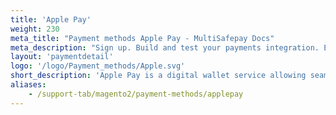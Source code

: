```yaml
---
title: 'Apple Pay'
weight: 230
meta_title: "Payment methods Apple Pay - MultiSafepay Docs"
meta_description: "Sign up. Build and test your payments integration. Explore our products and services. Use our API Reference, SDKs, and wrappers. Get support."
layout: 'paymentdetail'
logo: '/logo/Payment_methods/Apple.svg' 
short_description: 'Apple Pay is a digital wallet service allowing seamless NFC payments for customers worldwide.'
aliases:
    - /support-tab/magento2/payment-methods/applepay
---
```

